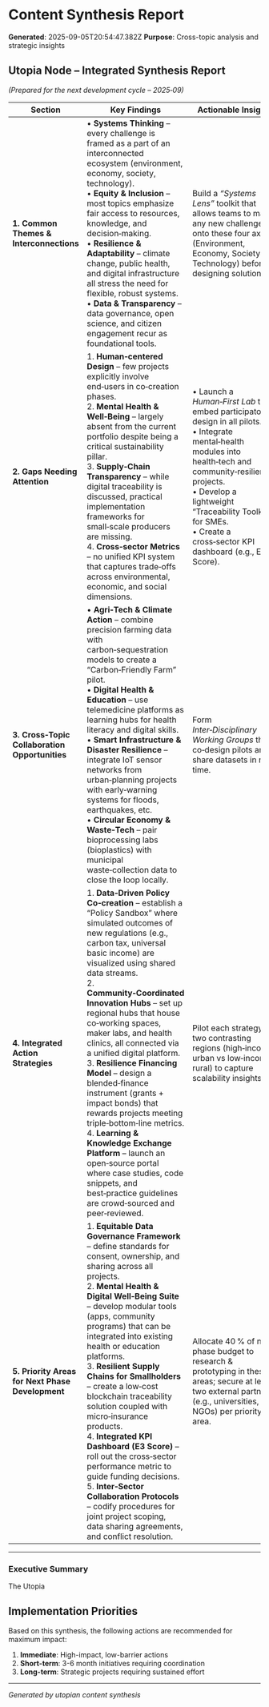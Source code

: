 # Content Synthesis Report

**Generated**: 2025-09-05T20:54:47.382Z
**Purpose**: Cross-topic analysis and strategic insights

## Utopia Node – Integrated Synthesis Report  
*(Prepared for the next development cycle – 2025‑09)*  

| Section | Key Findings | Actionable Insight |
|---------|--------------|--------------------|
| **1. Common Themes & Interconnections** | • **Systems Thinking** – every challenge is framed as a part of an interconnected ecosystem (environment, economy, society, technology). <br>• **Equity & Inclusion** – most topics emphasize fair access to resources, knowledge, and decision‑making. <br>• **Resilience & Adaptability** – climate change, public health, and digital infrastructure all stress the need for flexible, robust systems. <br>• **Data & Transparency** – data governance, open science, and citizen engagement recur as foundational tools. | Build a *“Systems Lens”* toolkit that allows teams to map any new challenge onto these four axes (Environment, Economy, Society, Technology) before designing solutions. |
| **2. Gaps Needing Attention** | 1. **Human‑centered Design** – few projects explicitly involve end‑users in co‑creation phases. <br>2. **Mental Health & Well‑Being** – largely absent from the current portfolio despite being a critical sustainability pillar. <br>3. **Supply‑Chain Transparency** – while digital traceability is discussed, practical implementation frameworks for small‑scale producers are missing. <br>4. **Cross‑sector Metrics** – no unified KPI system that captures trade‑offs across environmental, economic, and social dimensions. | • Launch a *Human‑First Lab* to embed participatory design in all pilots.<br>• Integrate mental‑health modules into health‑tech and community‑resilience projects.<br>• Develop a lightweight “Traceability Toolkit” for SMEs.<br>• Create a cross‑sector KPI dashboard (e.g., E3 Score). |
| **3. Cross‑Topic Collaboration Opportunities** | • **Agri‑Tech & Climate Action** – combine precision farming data with carbon‑sequestration models to create a “Carbon‑Friendly Farm” pilot. <br>• **Digital Health & Education** – use telemedicine platforms as learning hubs for health literacy and digital skills. <br>• **Smart Infrastructure & Disaster Resilience** – integrate IoT sensor networks from urban‑planning projects with early‑warning systems for floods, earthquakes, etc. <br>• **Circular Economy & Waste‑Tech** – pair bioprocessing labs (bioplastics) with municipal waste‑collection data to close the loop locally. | Form *Inter‑Disciplinary Working Groups* that co‑design pilots and share datasets in real time. |
| **4. Integrated Action Strategies** | 1. **Data‑Driven Policy Co‑creation** – establish a “Policy Sandbox” where simulated outcomes of new regulations (e.g., carbon tax, universal basic income) are visualized using shared data streams.<br>2. **Community‑Coordinated Innovation Hubs** – set up regional hubs that house co‑working spaces, maker labs, and health clinics, all connected via a unified digital platform.<br>3. **Resilience Financing Model** – design a blended‑finance instrument (grants + impact bonds) that rewards projects meeting triple‑bottom‑line metrics.<br>4. **Learning & Knowledge Exchange Platform** – launch an open‑source portal where case studies, code snippets, and best‑practice guidelines are crowd‑sourced and peer‑reviewed. | Pilot each strategy in two contrasting regions (high‑income urban vs low‑income rural) to capture scalability insights. |
| **5. Priority Areas for Next Phase Development** | 1. **Equitable Data Governance Framework** – define standards for consent, ownership, and sharing across all projects.<br>2. **Mental Health & Digital Well‑Being Suite** – develop modular tools (apps, community programs) that can be integrated into existing health or education platforms.<br>3. **Resilient Supply Chains for Smallholders** – create a low‑cost blockchain traceability solution coupled with micro‑insurance products.<br>4. **Integrated KPI Dashboard (E3 Score)** – roll out the cross‑sector performance metric to guide funding decisions.<br>5. **Inter‑Sector Collaboration Protocols** – codify procedures for joint project scoping, data sharing agreements, and conflict resolution. | Allocate 40 % of next phase budget to research & prototyping in these areas; secure at least two external partners (e.g., universities, NGOs) per priority area. |

---

### Executive Summary

The Utopia

## Implementation Priorities
Based on this synthesis, the following actions are recommended for maximum impact:

1. **Immediate**: High-impact, low-barrier actions
2. **Short-term**: 3-6 month initiatives requiring coordination
3. **Long-term**: Strategic projects requiring sustained effort

---
*Generated by utopian content synthesis*
